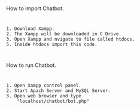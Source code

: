 #
How to import Chatbot.
#

	1. Download Xampp.
	2. The Xampp will be downloaded in C Drive.
	3. Open Xampp and nvigate to file called htdocs.
	5. Inside htdocs import this code.

#
How to run Chatbot.
#
	
	1. Open Xampp control panel.
	2. Start Apach Server and MySQL Server.
	3. Open web browser and type 
		"localhost/chatbot/bot.php"
